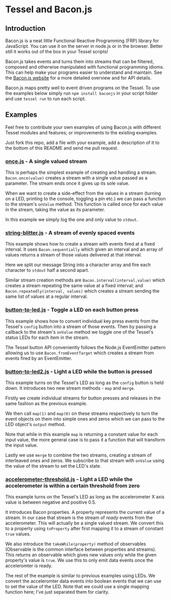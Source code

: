 # Tessel and Bacon.js

## Introduction

Bacon.js is a neat little Functional Reactive Programming (FRP) library for
JavaScript. You can use it on the server in node.js or in the browser. Better still it works
out of the box in your Tessel scripts!

Bacon.js takes events and turns them into streams that can be filtered, composed and otherwise
manipulated with functional programming idioms. This can help make your programs easier to understand and maintain. See the [Bacon.js website](http://baconjs.github.io/) for a more detailed overview and for API details.

Bacon.js maps pretty well to event driven programs on the Tessel. To use the examples below simply run `npm install baconjs` in your script folder and use `tessel run` to run each script.

## Examples

Feel free to contribute your own examples of using Bacon.js with different Tessel modules and features; or improvements to the existing examples.

Just fork this repo, add a file with your example, add a description of it to the bottom of this README and send me
pull request.

### [once.js](once.js) - A single valued stream

This is perhaps the simplest example of creating and handling a stream. `Bacon.once(value)` creates a stream with a single value passed as a parameter. The stream ends once it gives up its sole value.

When we want to create a side-effect from the values in a stream (turning on a LED, printing to the console, toggling a pin etc.) we can pass a function to the stream's `onValue` method. This function is called once for each value in the stream, taking the value as its parameter.

In this example we simply log the one and only value to `stdout`.

### [string-blitter.js](string-blitter.js) - A stream of evenly spaced events

This example shows how to create a stream with events fired at a fixed interval. It uses `Bacon.sequentially` which given an interval and an array of values returns a stream of those values delivered at that interval.

Here we split our message String into a character array and fire each character to `stdout` half a second apart.

Similar stream creation methods are `Bacon.interval(interval,value)` which creates a stream repeating the same value at a fixed interval; and `Bacon.repeatedly(interval, values)` which creates a stream sending the same list of values at a regular interval.

### [button-to-led.js](button-to-led.js) - Toggle a LED on each button press

This example shows how to convert individual key press events from the Tessel's `config` button into a stream of those events. Then by passing a callback to the stream's `onValue` method we toggle one of the Tessel's status LEDs for each item in the stream.

The Tessel button API conveniently follows the Node.js EventEmitter pattern allowing us to use `Bacon.fromEventTarget` which creates a stream from events fired by an EventEmitter.

### [button-to-led2.js](button-to-led2.js) - Light a LED while the button is pressed

This example turns on the Tessel's LED as long as the `config` button is held down. It introduces two new stream methods - `map` and `merge`.

Firstly we create individual streams for button presses and releases in the same fashion as the previous example. 

We then call `map(1)` and `map(0)` on these streams respectively to turn the event objects on them into simple ones and zeros which we can pass to the LED object's `output` method.

Note that while in this example `map` is returning a constant value for each input value, the more general case is to pass it a function that will transform the input value.

Lastly we use `merge` to combine the two streams, creating a stream of interleaved ones and zeros. We subscribe to that stream with `onValue` using the value of the stream to set the LED's state.

### [accelerometer-threshold.js](accelerometer-threshold.js) - Light a LED while the accelerometer is within a certain threshold from zero

This example turns on the Tessel's LED as long as the accelerometer X axis value is between negative and positive 0.5.

It introduces Bacon properties. A property represents the current value of a stream. In our case that stream is the stream of _ready_ events from the accelerometer. This will actually be a single valued stream. We convert this to a property using `toProperty` after first mapping it to a stream of constant `true` values.

We also introduce the `takeWhile(property)` method of observables (Observable is the common interface between properties and streams). This returns an observable which gives new values only while the given property's value is `true`. We use this to only emit data events once the acceleromter is ready.

The rest of the example is similar to previous examples using LEDs. We convert the acceleromter data events into boolean events that we can use to set the value of the LED. Note that we could use a single mapping function here; I've just separated them for clarity.